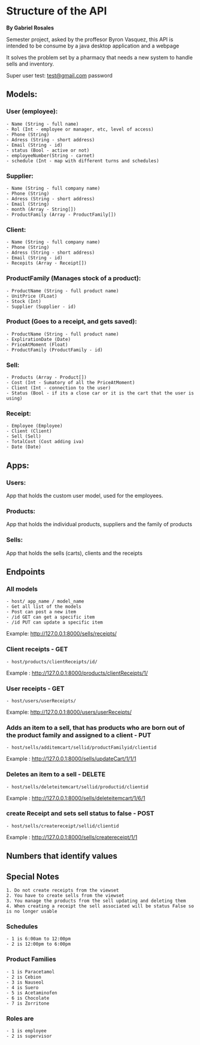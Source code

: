 # Structure of the API

**By Gabriel Rosales**

Semester project, asked by the proffesor Byron Vasquez, this API is intended to be consume by a java desktop application and a webpage

It solves the problem set by a pharmacy that needs a new system to handle sells and inventory.

Super user test:
test@gmail.com
password

## Models:

### User (employee):
    - Name (String - full name)
    - Rol (Int - employee or manager, etc, level of access)
    - Phone (String)
    - Adress (String - short address)
    - Email (String - id)
    - status (Bool - active or not)
    - employeeNumber(String - carnet)
    - schedule (Int - map with different turns and schedules)

### Supplier:
    - Name (String - full company name)
    - Phone (String)
    - Adress (String - short address)
    - Email (String)
    - month (Array - String[])
    - ProductFamily (Array - ProductFamily[])

### Client:
    - Name (String - full company name)
    - Phone (String)
    - Adress (String - short address)
    - Email (String - id)
    - Recepits (Array - Receipt[])

### ProductFamily (Manages stock of a product):
    - ProductName (String - full product name)
    - UnitPrice (FLoat)
    - Stock (Int)
    - Supplier (Supplier - id)

### Product (Goes to a receipt, and gets saved):
    - ProductName (String - full product name)
    - ExplirationDate (Date)
    - PriceAtMoment (Float)
    - ProductFamily (ProductFamily - id)

### Sell:
    - Products (Array - Product[])
    - Cost (Int - Sumatory of all the PriceAtMoment)
    - Client (Int - connection to the user)
    - Status (Bool - if its a close car or it is the cart that the user is using)

### Receipt:
    - Employee (Employee)
    - Client (Client)
    - Sell (Sell)
    - TotalCost (Cost adding iva)
    - Date (Date)

## Apps:

### Users:

App that holds the custom user model, used for the employees.

### Products:

App that holds the individual products, suppliers and the family of products

### Sells:

App that holds the sells (carts), clients and the receipts

## Endpoints

### All models

    - host/ app_name / model_name
    - Get all list of the models
    - Post can post a new item
    - /id GET can get a specific item
    - /id PUT can update a specific item

Example: http://127.0.0.1:8000/sells/receipts/

### Client receipts - GET

    - host/products/clientReceipts/id/

Example : http://127.0.0.1:8000/products/clientReceipts/1/

### User receipts - GET

    - host/users/userReceipts/

Example: http://127.0.0.1:8000/users/userReceipts/

### Adds an item to a sell, that has products who are born out of the product family and assigned to a client - PUT

    - host/sells/additemcart/sellid/productFamilyid/clientid

Example : http://127.0.0.1:8000/sells/updateCart/1/1/1

### Deletes an item to a sell - DELETE

    - host/sells/deleteitemcart/sellid/productid/clientid

Example : http://127.0.0.1:8000/sells/deleteitemcart/1/6/1

### create Receipt and sets sell status to false - POST

    - host/sells/createreceipt/sellid/clientid

Example : http://127.0.0.1:8000/sells/createreceipt/1/1

## Numbers that identify values

## Special Notes

    1. Do not create receipts from the viewset
    2. You have to create sells from the viewset
    3. You manage the products from the sell updating and deleting them
    4. When creating a receipt the sell associated will be status False so is no longer usable

### Schedules

    - 1 is 6:00am to 12:00pm
    - 2 is 12:00pm to 6:00pm

### Product Families

    - 1 is Paracetamol
    - 2 is Cebion
    - 3 is Nauseol
    - 4 is Suero
    - 5 is Acetaminofen
    - 6 is Chocolate
    - 7 is Zorritone

### Roles are

    - 1 is employee
    - 2 is supervisor

